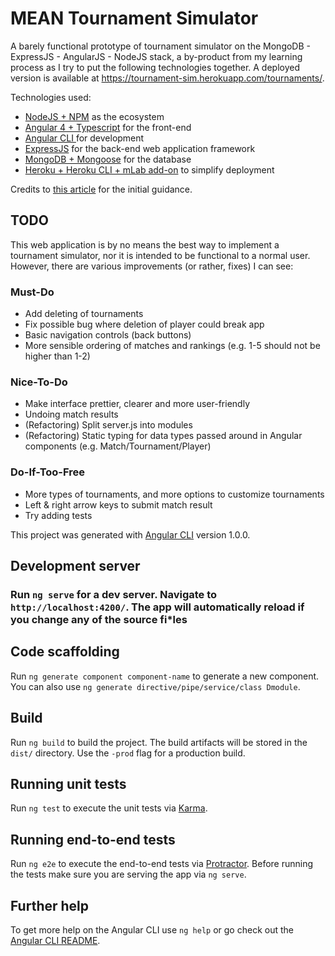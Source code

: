 # MEAN Tournament Simulator

A barely functional prototype of tournament simulator on the MongoDB - ExpressJS - AngularJS - NodeJS stack, a by-product from my learning process as I try to put the following technologies together. A deployed version is available at https://tournament-sim.herokuapp.com/tournaments/.

Technologies used:

- [NodeJS + NPM](https://nodejs.org/en/) as the ecosystem
- [Angular 4 + Typescript](https://angular.io/docs/ts/latest/quickstart.html) for the front-end
- [Angular CLI ](https://github.com/angular/angular-cli) for development
- [ExpressJS](https://expressjs.com/) for the back-end web application framework
- [MongoDB + Mongoose](http://mongoosejs.com/) for the database
- [Heroku + Heroku CLI + mLab add-on](http://heroku.com) to simplify deployment

Credits to [this article](https://devcenter.heroku.com/articles/mean-apps-restful-api) for the initial guidance.

## TODO

This web application is by no means the best way to implement a tournament simulator, nor it is intended to be functional to a normal user. However, there are various improvements (or rather, fixes) I can see:

### Must-Do

- Add deleting of tournaments
- Fix possible bug where deletion of player could break app
- Basic navigation controls (back buttons)
- More sensible ordering of matches and rankings (e.g. 1-5 should not be higher than 1-2) 

### Nice-To-Do

- Make interface prettier, clearer and more user-friendly
- Undoing match results
- (Refactoring) Split server.js into modules
- (Refactoring) Static typing for data types passed around in Angular components (e.g. Match/Tournament/Player) 

### Do-If-Too-Free

- More types of tournaments, and more options to customize tournaments
- Left & right arrow keys to submit match result
- Try adding tests

This project was generated with [Angular CLI](https://github.com/angular/angular-cli) version 1.0.0.

## Development server

### Run `ng serve` for a dev server. Navigate to `http://localhost:4200/`. The app will automatically reload if you change any of the source fi*les


## Code scaffolding

Run `ng generate component component-name` to generate a new component. You can also use `ng generate directive/pipe/service/class Dmodule`.
####

## Build

Run `ng build` to build the project. The build artifacts will be stored in the `dist/` directory. Use the `-prod` flag for a production build.

## Running unit tests

Run `ng test` to execute the unit tests via [Karma](https://karma-runner.github.io).

## Running end-to-end tests

Run `ng e2e` to execute the end-to-end tests via [Protractor](http://www.protractortest.org/).
Before running the tests make sure you are serving the app via `ng serve`.

## Further help

To get more help on the Angular CLI use `ng help` or go check out the [Angular CLI README](https://github.com/angular/angular-cli/blob/master/README.md).

